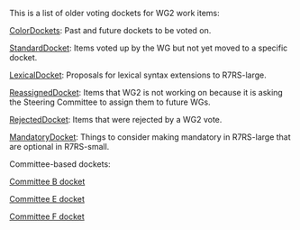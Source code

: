 This is a list of older voting dockets for WG2 work items:

[ColorDockets](ColorDockets.md):
Past and future dockets to be voted on.

[StandardDocket](StandardDocket.md):
Items voted up by the WG but not yet moved to a specific docket.

[LexicalDocket](LexicalDocket.md):
Proposals for lexical syntax extensions to R7RS-large.

[ReassignedDocket](ReassignedDocket.md):
Items that WG2 is not working on because it is asking the Steering Committee to assign them to future WGs.

[RejectedDocket](RejectedDocket.md):
Items that were rejected by a WG2 vote.

[MandatoryDocket](MandatoryDocket.md):
Things to consider making mandatory in R7RS-large that are optional in R7RS-small.

Committee-based dockets:

[Committee B docket](CommitteeBDocket.md)

[Committee E docket](CommitteeEDocket.md)

[Committee F docket](CommitteeFDocket.md)

